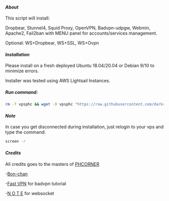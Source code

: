 #### ***About***

This script will install:

Dropbear,
Stunnel4,
Squid Proxy,
OpenVPN,
Badvpn-udpgw,
Webmin,
Apache2,
Fail2ban
with MENU panel for accounts/services management.


Optional: WS+Dropbear, WS+SSL, WS+Ovpn




#### ***Installation***
 
Please install on a fresh deployed Ubuntu 18.04/20.04 or Debian 9/10 to minimize errors.

Installer was tested using AWS Lightsail Instances.

##### Run command:
```bash
rm -f vpsphc && wget -O vpsphc "https://raw.githubusercontent.com/darkrenz/VPS-Autoscript/main/vpsphc" && chmod +x vpsphc && apt update && apt install screen -y && screen -S phc ./vpsphc
```

#### ***Note***
In case you get disconnected during installation, just relogin to your vps and type the command:
```bash
screen -r
```

#### ***Credits***
All credits goes to the masters of [PHCORNER](https://phcorner.net)

-[Bon-chan](https://github.com/bonveio)

-[Fast VPN](https://phcorner.net/threads/976085/) for badvpn tutorial

-[N O T E](https://github.com/darkrenz) for websocket
